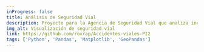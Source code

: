 ```yaml
---
inProgress: false
title: Análisis de Seguridad Vial
description: Proyecto para la Agencia de Seguridad Vial que analiza incidentes en esquinas y avenidas, detectando patrones y proponiendo soluciones.
img_alt: Visualización de seguridad vial
link: https://github.com/roxrap/Accidentes-viales-PI2
tags: ['Python', 'Pandas', 'Matplotlib', 'GeoPandas']
---
```

